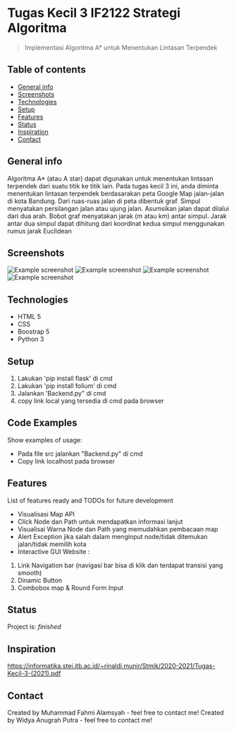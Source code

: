 # Tugas Kecil 3 IF2122 Strategi Algoritma
> Implementasi Algoritma A* untuk Menentukan Lintasan Terpendek

## Table of contents
* [General info](#general-info)
* [Screenshots](#screenshots)
* [Technologies](#technologies)
* [Setup](#setup)
* [Features](#features)
* [Status](#status)
* [Inspiration](#inspiration)
* [Contact](#contact)

## General info
Algoritma A* (atau A star) dapat digunakan untuk menentukan lintasan terpendek dari suatu titik
ke titik lain. Pada tugas kecil 3 ini, anda diminta menentukan lintasan terpendek berdasarakan peta
Google Map jalan-jalan di kota Bandung. Dari ruas-ruas jalan di peta dibentuk graf. Simpul
menyatakan persilangan jalan atau ujung jalan. Asumsikan jalan dapat dilalui dari dua arah. Bobot
graf menyatakan jarak (m atau km) antar simpul. Jarak antar dua simpul dapat dihitung dari
koordinat kedua simpul menggunakan rumus jarak Euclidean

## Screenshots
![Example screenshot](../src/static/ss/picture1.png)
![Example screenshot](../src/static/ss/picture2.png)
![Example screenshot](../src/static/ss/picture3.png)
![Example screenshot](../src/static/ss/picture4.png)

## Technologies
* HTML 5
* CSS
* Boostrap 5
* Python 3

## Setup
1. Lakukan 'pip install flask' di cmd
2. Lakukan 'pip install folium' di cmd
3. Jalankan 'Backend.py" di cmd
4. copy link local yang tersedia di cmd pada browser

## Code Examples
Show examples of usage:
- Pada file src jalankan "Backend.py" di cmd
- Copy link localhost pada browser

## Features
List of features ready and TODOs for future development
* Visualisasi Map API
* Click Node dan Path untuk mendapatkan informasi lanjut
* Visualisai Warna Node dan Path yang memudahkan pembacaan map
* Alert Exception jika salah dalam menginput node/tidak ditemukan jalan/tidak memilih kota
* Interactive GUI Website :
1. Link Navigation bar (navigasi bar bisa di klik dan terdapat transisi yang smooth)
2. Dinamic Button
3. Combobox map & Round Form Input

## Status
Project is: _finished_

## Inspiration
https://informatika.stei.itb.ac.id/~rinaldi.munir/Stmik/2020-2021/Tugas-Kecil-3-(2021).pdf

## Contact
Created by Muhammad Fahmi Alamsyah - feel free to contact me!
Created by Widya Anugrah Putra - feel free to contact me!
